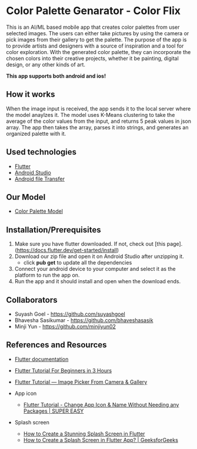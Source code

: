 # Color Palette Genarator - Color Flix

This is an AI/ML based mobile app that creates color palettes from user selected images. 
The users can either take pictures by using the camera or pick images from their gallery to get the palette. The purpose of the app is to provide artists and designers with a source of inspiration and a tool for color exploration. With the generated color palette, they can incorporate the chosen colors into their creative projects, whether it be painting, digital design, or any other kinds of art.

**This app supports both android and ios!**

## How it works

When the image input is received, the app sends it to the local server where the model anaylzes it. The model uses K-Means clustering to take the average of the color values from the input, and returns 5 peak values in json array. The app then takes the array, parses it into strings, and generates an organized palette with it.

## Used technologies
* [Flutter](https://docs.flutter.dev/get-started/install)
* [Android Studio](https://developer.android.com/studio?gclid=CjwKCAjwpuajBhBpEiwA_ZtfhRa9zl1MVDHjEyTg-DABD-GxMUNWyV233UKy0wMx0qFAQtAWaKN3CxoCW0gQAvD_BwE&gclsrc=aw.ds)
* [Android file Transfer](https://www.android.com/filetransfer/)

## Our Model
- [Color Palette Model](https://github.com/suyashgoel/color-palette-model)

## Installation/Prerequisites
1. Make sure you have flutter downloaded. If not, check out [this page].(https://docs.flutter.dev/get-started/install)
2. Download our zip file and open it on Android Studio after unzipping it.
    - click **pub get** to update all the dependencies
3. Connect your android device to your computer and select it as the platform to run the app on.
4. Run the app and it should install and open when the download ends.

## Collaborators
* Suyash Goel - https://github.com/suyashgoel
* Bhavesha Sasikumar - https://github.com/bhaveshasasik
* Minji Yun - https://github.com/minjiyun02

## References and Resources

* [Flutter documentation](https://docs.flutter.dev/)
* [Flutter Tutorial For Beginners in 3 Hours](https://youtu.be/CD1Y2DmL5JM)
* [Flutter Tutorial — Image Picker From Camera & Gallery](https://medium.com/unitechie/flutter-tutorial-image-picker-from-camera-gallery-c27af5490b74)

* App icon
  * [Flutter Tutorial - Change App Icon & Name Without Needing any Packages | SUPER EASY](https://www.youtube.com/watch?v=xbbCrFvF7G8)
* Splash screen
  * [How to Create a Stunning Splash Screen in Flutter](https://youtu.be/baa0SlEDimk)
  * [How to Create a Splash Screen in Flutter App? | GeeksforGeeks](https://youtu.be/XXISgdYHdYw)
